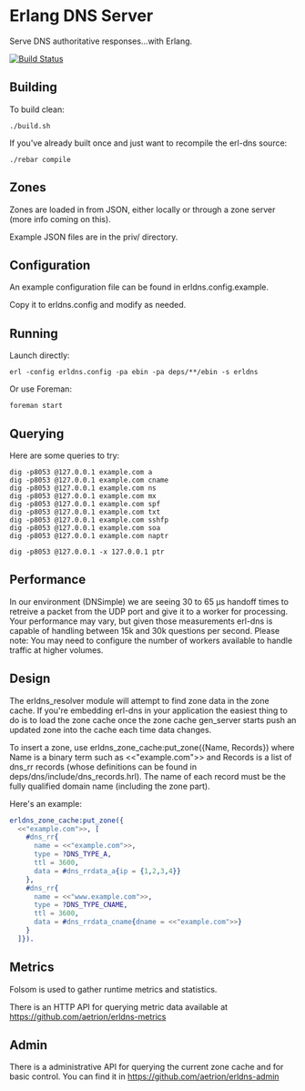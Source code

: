 # Erlang DNS Server

Serve DNS authoritative responses...with Erlang.

[![Build Status](https://travis-ci.org/aetrion/erl-dns.png?branch=master)](https://travis-ci.org/aetrion/erl-dns)

## Building

To build clean:

    ./build.sh

If you've already built once and just want to recompile the erl-dns source:

    ./rebar compile

## Zones

Zones are loaded in from JSON, either locally or through a zone server (more info coming on this).

Example JSON files are in the priv/ directory.

## Configuration

An example configuration file can be found in erldns.config.example.

Copy it to erldns.config and modify as needed.

## Running

Launch directly:

    erl -config erldns.config -pa ebin -pa deps/**/ebin -s erldns

Or use Foreman:

    foreman start

## Querying

Here are some queries to try:

    dig -p8053 @127.0.0.1 example.com a
    dig -p8053 @127.0.0.1 example.com cname
    dig -p8053 @127.0.0.1 example.com ns
    dig -p8053 @127.0.0.1 example.com mx
    dig -p8053 @127.0.0.1 example.com spf
    dig -p8053 @127.0.0.1 example.com txt
    dig -p8053 @127.0.0.1 example.com sshfp
    dig -p8053 @127.0.0.1 example.com soa
    dig -p8053 @127.0.0.1 example.com naptr

    dig -p8053 @127.0.0.1 -x 127.0.0.1 ptr

## Performance

In our environment (DNSimple) we are seeing 30 to 65 µs handoff times to retreive a packet from the UDP port and give it to a worker for processing. Your performance may vary, but given those measurements erl-dns is capable of handling between 15k and 30k questions per second. Please note: You may need to configure the number of workers available to handle traffic at higher volumes.

## Design

The erldns_resolver module will attempt to find zone data in the zone cache. If you're embedding erl-dns in your application the easiest thing to do is to load the zone cache once the zone cache gen_server starts push an updated zone into the cache each time data changes.

To insert a zone, use erldns_zone_cache:put_zone({Name, Records}) where Name is a binary term such as <<"example.com">> and Records is a list of dns_rr records (whose definitions can be found in deps/dns/include/dns_records.hrl). The name of each record must be the fully qualified domain name (including the zone part).

Here's an example:

```erlang
erldns_zone_cache:put_zone({
  <<"example.com">>, [
    #dns_rr{
      name = <<"example.com">>,
      type = ?DNS_TYPE_A,
      ttl = 3600,
      data = #dns_rrdata_a{ip = {1,2,3,4}}
    },
    #dns_rr{
      name = <<"www.example.com">>,
      type = ?DNS_TYPE_CNAME,
      ttl = 3600,
      data = #dns_rrdata_cname{dname = <<"example.com">>}
    }
  ]}).
```

## Metrics

Folsom is used to gather runtime metrics and statistics.

There is an HTTP API for querying metric data available at https://github.com/aetrion/erldns-metrics

## Admin

There is a administrative API for querying the current zone cache and for basic control. You can find it in https://github.com/aetrion/erldns-admin
